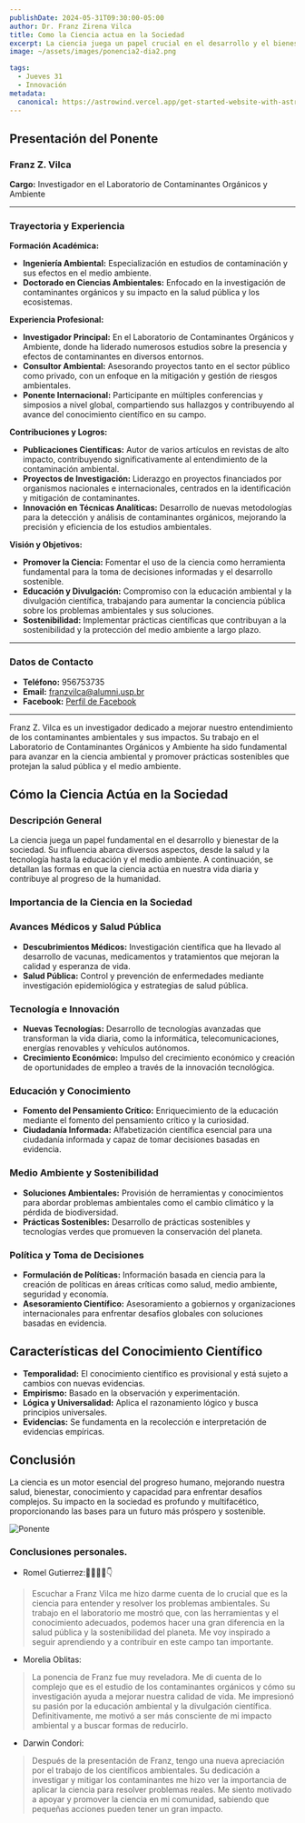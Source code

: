 ```yaml
---
publishDate: 2024-05-31T09:30:00-05:00
author: Dr. Franz Zirena Vilca
title: Como la Ciencia actua en la Sociedad
excerpt: La ciencia juega un papel crucial en el desarrollo y el bienestar de la sociedad. Aquí hay algunos puntos clave sobre cómo actúa la ciencia en nuestra vida diaria.
image: ~/assets/images/ponencia2-dia2.png

tags:
  - Jueves 31 
  - Innovación
metadata:
  canonical: https://astrowind.vercel.app/get-started-website-with-astro-tailwind-css
---
```

## Presentación del Ponente

### Franz Z. Vilca

**Cargo:**
Investigador en el Laboratorio de Contaminantes Orgánicos y Ambiente

---

### Trayectoria y Experiencia

**Formación Académica:**
- **Ingeniería Ambiental:** Especialización en estudios de contaminación y sus efectos en el medio ambiente.
- **Doctorado en Ciencias Ambientales:** Enfocado en la investigación de contaminantes orgánicos y su impacto en la salud pública y los ecosistemas.

**Experiencia Profesional:**
- **Investigador Principal:** En el Laboratorio de Contaminantes Orgánicos y Ambiente, donde ha liderado numerosos estudios sobre la presencia y efectos de contaminantes en diversos entornos.
- **Consultor Ambiental:** Asesorando proyectos tanto en el sector público como privado, con un enfoque en la mitigación y gestión de riesgos ambientales.
- **Ponente Internacional:** Participante en múltiples conferencias y simposios a nivel global, compartiendo sus hallazgos y contribuyendo al avance del conocimiento científico en su campo.

**Contribuciones y Logros:**
- **Publicaciones Científicas:** Autor de varios artículos en revistas de alto impacto, contribuyendo significativamente al entendimiento de la contaminación ambiental.
- **Proyectos de Investigación:** Liderazgo en proyectos financiados por organismos nacionales e internacionales, centrados en la identificación y mitigación de contaminantes.
- **Innovación en Técnicas Analíticas:** Desarrollo de nuevas metodologías para la detección y análisis de contaminantes orgánicos, mejorando la precisión y eficiencia de los estudios ambientales.

**Visión y Objetivos:**
- **Promover la Ciencia:** Fomentar el uso de la ciencia como herramienta fundamental para la toma de decisiones informadas y el desarrollo sostenible.
- **Educación y Divulgación:** Compromiso con la educación ambiental y la divulgación científica, trabajando para aumentar la conciencia pública sobre los problemas ambientales y sus soluciones.
- **Sostenibilidad:** Implementar prácticas científicas que contribuyan a la sostenibilidad y la protección del medio ambiente a largo plazo.

---

### Datos de Contacto

- **Teléfono:** 956753735
- **Email:** franzvilca@alumni.usp.br
- **Facebook:** [Perfil de Facebook](https://www.facebook.com/profile.php?id=100075838256039)

---

Franz Z. Vilca es un investigador dedicado a mejorar nuestro entendimiento de los contaminantes ambientales y sus impactos. Su trabajo en el Laboratorio de Contaminantes Orgánicos y Ambiente ha sido fundamental para avanzar en la ciencia ambiental y promover prácticas sostenibles que protejan la salud pública y el medio ambiente.

## Cómo la Ciencia Actúa en la Sociedad

### Descripción General

La ciencia juega un papel fundamental en el desarrollo y bienestar de la sociedad. Su influencia abarca diversos aspectos, desde la salud y la tecnología hasta la educación y el medio ambiente. A continuación, se detallan las formas en que la ciencia actúa en nuestra vida diaria y contribuye al progreso de la humanidad.

### Importancia de la Ciencia en la Sociedad

### Avances Médicos y Salud Pública
- **Descubrimientos Médicos:** Investigación científica que ha llevado al desarrollo de vacunas, medicamentos y tratamientos que mejoran la calidad y esperanza de vida.
- **Salud Pública:** Control y prevención de enfermedades mediante investigación epidemiológica y estrategias de salud pública.

### Tecnología e Innovación
- **Nuevas Tecnologías:** Desarrollo de tecnologías avanzadas que transforman la vida diaria, como la informática, telecomunicaciones, energías renovables y vehículos autónomos.
- **Crecimiento Económico:** Impulso del crecimiento económico y creación de oportunidades de empleo a través de la innovación tecnológica.

### Educación y Conocimiento
- **Fomento del Pensamiento Crítico:** Enriquecimiento de la educación mediante el fomento del pensamiento crítico y la curiosidad.
- **Ciudadanía Informada:** Alfabetización científica esencial para una ciudadanía informada y capaz de tomar decisiones basadas en evidencia.

### Medio Ambiente y Sostenibilidad
- **Soluciones Ambientales:** Provisión de herramientas y conocimientos para abordar problemas ambientales como el cambio climático y la pérdida de biodiversidad.
- **Prácticas Sostenibles:** Desarrollo de prácticas sostenibles y tecnologías verdes que promueven la conservación del planeta.

### Política y Toma de Decisiones
- **Formulación de Políticas:** Información basada en ciencia para la creación de políticas en áreas críticas como salud, medio ambiente, seguridad y economía.
- **Asesoramiento Científico:** Asesoramiento a gobiernos y organizaciones internacionales para enfrentar desafíos globales con soluciones basadas en evidencia.

## Características del Conocimiento Científico
- **Temporalidad:** El conocimiento científico es provisional y está sujeto a cambios con nuevas evidencias.
- **Empirismo:** Basado en la observación y experimentación.
- **Lógica y Universalidad:** Aplica el razonamiento lógico y busca principios universales.
- **Evidencias:** Se fundamenta en la recolección e interpretación de evidencias empíricas.

## Conclusión

La ciencia es un motor esencial del progreso humano, mejorando nuestra salud, bienestar, conocimiento y capacidad para enfrentar desafíos complejos. Su impacto en la sociedad es profundo y multifacético, proporcionando las bases para un futuro más próspero y sostenible.

![Ponente](~/assets/images/ponencia2-foto.jpg)  

### Conclusiones personales.

- Romel Gutierrez:🧙‍♂️🙋‍♂️👇
>Escuchar a Franz Vilca me hizo darme cuenta de lo crucial que es la ciencia para entender y resolver los problemas ambientales. Su trabajo en el laboratorio me mostró que, con las herramientas y el conocimiento adecuados, podemos hacer una gran diferencia en la salud pública y la sostenibilidad del planeta. Me voy inspirado a seguir aprendiendo y a contribuir en este campo tan importante.
- Morelia Oblitas:
>La ponencia de Franz fue muy reveladora. Me di cuenta de lo complejo que es el estudio de los contaminantes orgánicos y cómo su investigación ayuda a mejorar nuestra calidad de vida. Me impresionó su pasión por la educación ambiental y la divulgación científica. Definitivamente, me motivó a ser más consciente de mi impacto ambiental y a buscar formas de reducirlo.
- Darwin Condori:
>Después de la presentación de Franz, tengo una nueva apreciación por el trabajo de los científicos ambientales. Su dedicación a investigar y mitigar los contaminantes me hizo ver la importancia de aplicar la ciencia para resolver problemas reales. Me siento motivado a apoyar y promover la ciencia en mi comunidad, sabiendo que pequeñas acciones pueden tener un gran impacto.

